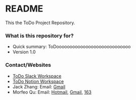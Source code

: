 # README #

This the ToDo Project Repository.

### What is this repository for? ###

* Quick summary: ToDoooooooooooooooooooooooooooo
* Version 1.0

### Contact/Websites ###

* [ToDo Slack Workspace](todojmd.slack.com)
* [ToDo Notion Workspace](https://www.notion.so/jmd/Todo-App-827e45a6a68e481884a85828984a0e4f)
* Jack Zhang: Email: [Gmail](zhangmngyu10@gmail.com)
* Morfeo Qu: Email: [Hotmail](qu100@hotmail.com), [Gmail](morfqu@gmail.com), [163](quhaotian100@163.com)

